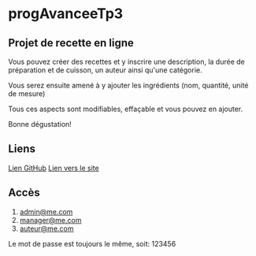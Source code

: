 # progAvanceeTp3


## Projet de recette en ligne

Vous pouvez créer des recettes et y inscrire une description, la durée de préparation et de cuisson, un auteur ainsi qu'une catégorie.

Vous serez ensuite amené à y ajouter les ingrédients (nom, quantité, unité de mesure)

Tous ces aspects sont modifiables, effaçable et vous pouvez en ajouter.

Bonne dégustation!

## Liens
[Lien GitHub](https://github.com/CollRen/progAvanceeTp3)
[Lien vers le site](https://prodrdm.com/recette_MVC_tp3/)

## Accès

1. admin@me.com
2. manager@me.com
3. auteur@me.com

Le mot de passe est toujours le même, soit: 123456





